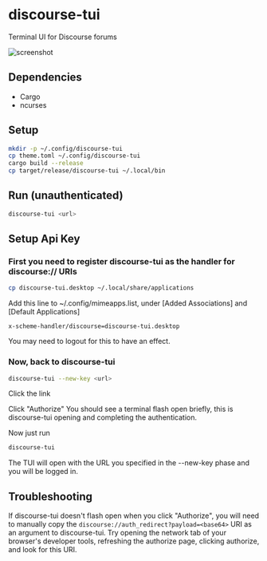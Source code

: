 # discourse-tui
Terminal UI for Discourse forums

![screenshot](https://i.imgur.com/Q4toKDd.png)

## Dependencies
* Cargo
* ncurses

## Setup
```sh
mkdir -p ~/.config/discourse-tui
cp theme.toml ~/.config/discourse-tui
cargo build --release
cp target/release/discourse-tui ~/.local/bin
```

## Run (unauthenticated)
```sh
discourse-tui <url>
```

## Setup Api Key

### First you need to register discourse-tui as the handler for discourse:// URIs
```sh
cp discourse-tui.desktop ~/.local/share/applications
```
Add this line to ~/.config/mimeapps.list, under \[Added Associations\] and \[Default Applications\]
```
x-scheme-handler/discourse=discourse-tui.desktop
```
You may need to logout for this to have an effect.

### Now, back to discourse-tui
```sh
discourse-tui --new-key <url>
```
Click the link

Click "Authorize"
You should see a terminal flash open briefly, this is discourse-tui opening and completing the authentication.

Now just run
```sh 
discourse-tui
```
The TUI will open with the URL you specified in the --new-key phase and you will be logged in.

## Troubleshooting
If discourse-tui doesn't flash open when you click "Authorize", you will need to manually copy the `discourse://auth_redirect?payload=<base64>` URI as an argument to discourse-tui.
Try opening the network tab of your browser's developer tools, refreshing the authorize page, clicking authorize, and look for this URI.
